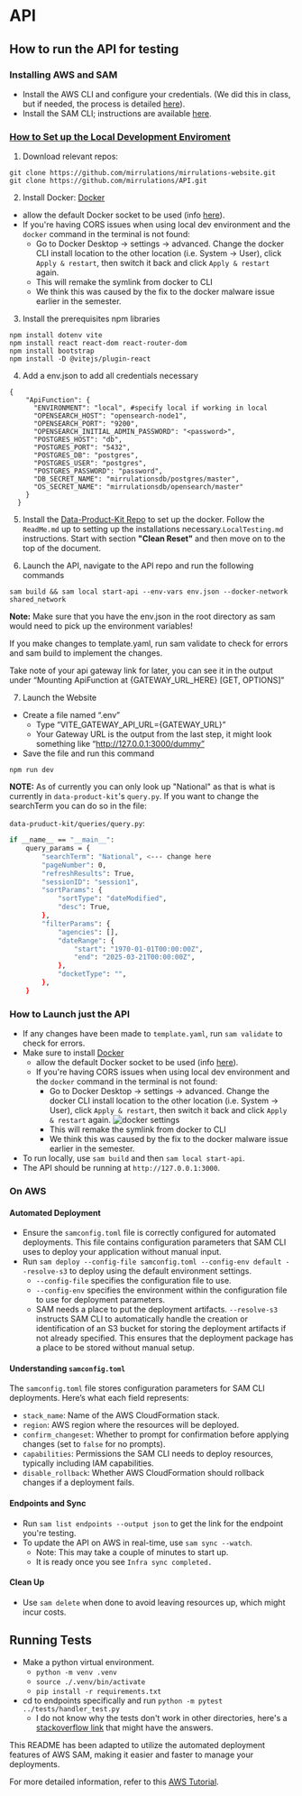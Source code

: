 # API

## How to run the API for testing

### Installing AWS and SAM
- Install the AWS CLI and configure your credentials. (We did this in class, but if needed, the process is detailed [here](https://docs.aws.amazon.com/serverless-application-model/latest/developerguide/prerequisites.html)).
- Install the SAM CLI; instructions are available [here](https://docs.aws.amazon.com/serverless-application-model/latest/developerguide/install-sam-cli.html).


### <ins>**How to Set up the Local Development Enviroment**<ins>
1. Download relevant repos:
```
git clone https://github.com/mirrulations/mirrulations-website.git
git clone https://github.com/mirrulations/API.git
```

2. Install Docker: [Docker](https://www.docker.com/get-started/)    
- allow the default Docker socket to be used (info [here](https://stackoverflow.com/a/77926411)).
- If you're having CORS issues when using local dev environment and the `docker` command in the terminal is not found: 
    - Go to Docker Desktop -> settings -> advanced. Change the docker CLI install location to the other location (i.e. System -> User), click `Apply & restart`, then switch it back and click `Apply & restart` again.
    - This will remake the symlink from docker to CLI
    - We think this was caused by the fix to the docker malware issue earlier in the semester.

3. Install the prerequisites npm libraries
```
npm install dotenv vite
npm install react react-dom react-router-dom
npm install bootstrap
npm install -D @vitejs/plugin-react
```
4. Add a env.json to add all credentials necessary
```
{
    "ApiFunction": {
      "ENVIRONMENT": "local", #specify local if working in local
      "OPENSEARCH_HOST": "opensearch-node1",
      "OPENSEARCH_PORT": "9200",
      "OPENSEARCH_INITIAL_ADMIN_PASSWORD": "<password>",
      "POSTGRES_HOST": "db",
      "POSTGRES_PORT": "5432",
      "POSTGRES_DB": "postgres",
      "POSTGRES_USER": "postgres",
      "POSTGRES_PASSWORD": "password",
      "DB_SECRET_NAME": "mirrulationsdb/postgres/master",
      "OS_SECRET_NAME": "mirrulationsdb/opensearch/master"
    }
  }
```
5. Install the [Data-Product-Kit Repo](https://github.com/mirrulations/Data-Product-Kit) to set up the docker. Follow the `ReadMe.md` up to setting up the installations necessary.`LocalTesting.md` instructions. Start with section **"Clean Reset"** and then move on to the top of the document. 


6. Launch the API, navigate to the API repo and run the following commands
```
sam build && sam local start-api --env-vars env.json --docker-network shared_network
```
**Note:** Make sure that you have the env.json in the root directory as sam would need to pick up the environment variables!

If you make changes to template.yaml, run sam validate to check for errors and sam build to implement the changes.

Take note of your api gateway link for later, you can see it in the output under “Mounting ApiFunction at {GATEWAY_URL_HERE} [GET, OPTIONS]”


7. Launch the Website
- Create a file named “.env”
    - Type “VITE_GATEWAY_API_URL={GATEWAY_URL}”
    - Your Gateway URL is the output from the last step, it might look something like “http://127.0.0.1:3000/dummy”
- Save the file and run this command
```
npm run dev
```

**NOTE:** As of currently you can only look up "National" as that is what is currently in `data-product-kit`'s `query.py`. If you want to change the searchTerm you can do so in the file:

`data-pruduct-kit/queries/query.py`:
```bash
if __name__ == "__main__":
    query_params = {
        "searchTerm": "National", <--- change here
        "pageNumber": 0,
        "refreshResults": True,
        "sessionID": "session1",
        "sortParams": {
            "sortType": "dateModified",
            "desc": True,
        },
        "filterParams": {
            "agencies": [],
            "dateRange": {
                "start": "1970-01-01T00:00:00Z",
                "end": "2025-03-21T00:00:00Z",
            },
            "docketType": "",
        },
    }
```

### How to Launch just the API
- If any changes have been made to `template.yaml`, run `sam validate` to check for errors.
- Make sure to install [Docker](https://www.docker.com/get-started/)    
  - allow the default Docker socket to be used (info [here](https://stackoverflow.com/a/77926411)).
  - If you're having CORS issues when using local dev environment and the `docker` command in the terminal is not found: 
    - Go to Docker Desktop -> settings -> advanced. Change the docker CLI install location to the other location (i.e. System -> User), click `Apply & restart`, then switch it back and click `Apply & restart` again.
  ![docker settings](./documentation/Images/docker-configuration-snapshot.png)
    - This will remake the symlink from docker to CLI
    - We think this was caused by the fix to the docker malware issue earlier in the semester.
- To run locally, use `sam build` and then `sam local start-api`.
- The API should be running at `http://127.0.0.1:3000`. 

### On AWS
#### Automated Deployment
- Ensure the `samconfig.toml` file is correctly configured for automated deployments. This file contains configuration parameters that SAM CLI uses to deploy your application without manual input.
- Run `sam deploy --config-file samconfig.toml --config-env default --resolve-s3` to deploy using the default environment settings.
  - `--config-file` specifies the configuration file to use.
  - `--config-env` specifies the environment within the configuration file to use for deployment parameters.
  - SAM needs a place to put the deployment artifacts. `--resolve-s3` instructs SAM CLI to automatically handle the creation or identification of an S3 bucket for storing the deployment artifacts if not already specified. This ensures that the deployment package has a place to be stored without manual setup.

#### Understanding `samconfig.toml`
The `samconfig.toml` file stores configuration parameters for SAM CLI deployments. Here’s what each field represents:
- `stack_name`: Name of the AWS CloudFormation stack.
- `region`: AWS region where the resources will be deployed.
- `confirm_changeset`: Whether to prompt for confirmation before applying changes (set to `false` for no prompts).
- `capabilities`: Permissions the SAM CLI needs to deploy resources, typically including IAM capabilities.
- `disable_rollback`: Whether AWS CloudFormation should rollback changes if a deployment fails.

#### Endpoints and Sync
- Run `sam list endpoints --output json` to get the link for the endpoint you're testing.
- To update the API on AWS in real-time, use `sam sync --watch`.
    - Note: This may take a couple of minutes to start up.
    - It is ready once you see `Infra sync completed.`

#### Clean Up
- Use `sam delete` when done to avoid leaving resources up, which might incur costs.

## Running Tests
- Make a python virtual environment.
  - `python -m venv .venv`
  - `source ./.venv/bin/activate`
  - `pip install -r requirements.txt`
- cd to endpoints specifically and run `python -m pytest ../tests/handler_test.py`
  - I do not know why the tests don't work in other directories, here's a [stackoverflow link](https://stackoverflow.com/questions/45154583/pytest-running-from-parent-directory) that might have the answers.

This README has been adapted to utilize the automated deployment features of AWS SAM, making it easier and faster to manage your deployments. 

For more detailed information, refer to this [AWS Tutorial](https://docs.aws.amazon.com/serverless-application-model/latest/developerguide/serverless-getting-started-hello-world.html#serverless-getting-started-hello-world-delete).
